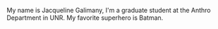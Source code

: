 My name is Jacqueline Galimany, I'm a graduate student at the Anthro Department in UNR.
My favorite superhero is Batman. 